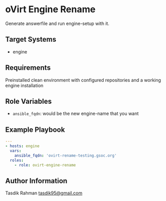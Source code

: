 oVirt Engine Rename
===================

Generate answerfile and run engine-setup with it.

Target Systems
--------------

* engine

Requirements
------------

Preinstalled clean environment with configured repositories and a working engine installation

Role Variables
--------------

- `ansible_fqdn`: would be the new engine-name that you want

Example Playbook
----------------

```yaml
---
- hosts: engine
  vars: 
    ansible_fqdn: 'ovirt-rename-testing.gsoc.org'
  roles:
    - role: ovirt-engine-rename
```

Author Information
------------------

Tasdik Rahman
tasdik95@gmail.com